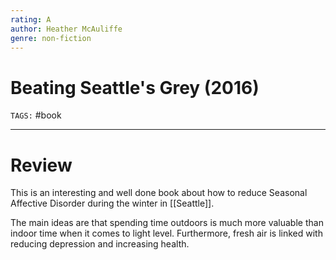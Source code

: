 ```yaml
---
rating: A
author: Heather McAuliffe
genre: non-fiction
---
```

# Beating Seattle's Grey (2016)
`TAGS:` #book

---
# Review 
This is an interesting and well done book about how to reduce Seasonal Affective Disorder during the winter in [[Seattle]]. 

The main ideas are that spending time outdoors is much more valuable than indoor time when it comes to light level. Furthermore, fresh air is linked with reducing depression and increasing health. 